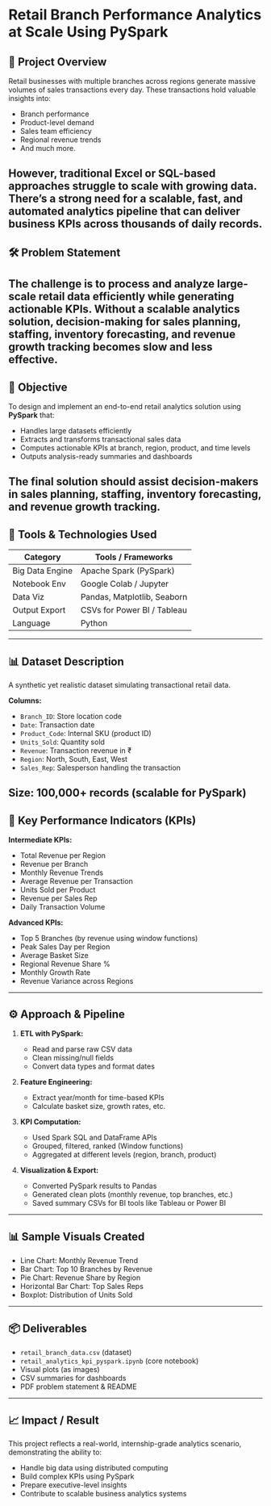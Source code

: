 # **Retail Branch Performance Analytics at Scale Using PySpark**

## **📌 Project Overview**
Retail businesses with multiple branches across regions generate massive volumes of sales transactions every day. These transactions hold valuable insights into:
- Branch performance
- Product-level demand
- Sales team efficiency
- Regional revenue trends
- And much more.

However, traditional Excel or SQL-based approaches struggle to scale with growing data. There’s a strong need for a scalable, fast, and automated analytics pipeline that can deliver business KPIs across thousands of daily records.
----

## **🛠 Problem Statement**
The challenge is to process and analyze large-scale retail data efficiently while generating actionable KPIs. Without a scalable analytics solution, decision-making for sales planning, staffing, inventory forecasting, and revenue growth tracking becomes slow and less effective.
----

## **🎯 Objective**
To design and implement an end-to-end retail analytics solution using **PySpark** that:
- Handles large datasets efficiently
- Extracts and transforms transactional sales data
- Computes actionable KPIs at branch, region, product, and time levels
- Outputs analysis-ready summaries and dashboards

The final solution should assist decision-makers in sales planning, staffing, inventory forecasting, and revenue growth tracking.
----

## **🧰 Tools & Technologies Used**
| **Category**      | **Tools / Frameworks** |
|-------------------|------------------------|
| Big Data Engine   | Apache Spark (PySpark) |
| Notebook Env      | Google Colab / Jupyter |
| Data Viz          | Pandas, Matplotlib, Seaborn |
| Output Export     | CSVs for Power BI / Tableau |
| Language          | Python |
----

## **📊 Dataset Description**
A synthetic yet realistic dataset simulating transactional retail data.

**Columns:**
- `Branch_ID`: Store location code
- `Date`: Transaction date
- `Product_Code`: Internal SKU (product ID)
- `Units_Sold`: Quantity sold
- `Revenue`: Transaction revenue in ₹
- `Region`: North, South, East, West
- `Sales_Rep`: Salesperson handling the transaction

**Size:** 100,000+ records (scalable for PySpark)
----

## **📌 Key Performance Indicators (KPIs)**

**Intermediate KPIs:**
- Total Revenue per Region
- Revenue per Branch
- Monthly Revenue Trends
- Average Revenue per Transaction
- Units Sold per Product
- Revenue per Sales Rep
- Daily Transaction Volume

**Advanced KPIs:**
- Top 5 Branches (by revenue using window functions)
- Peak Sales Day per Region
- Average Basket Size
- Regional Revenue Share %
- Monthly Growth Rate
- Revenue Variance across Regions
----

## **⚙ Approach & Pipeline**
1. **ETL with PySpark:**
   - Read and parse raw CSV data
   - Clean missing/null fields
   - Convert data types and format dates

2. **Feature Engineering:**
   - Extract year/month for time-based KPIs
   - Calculate basket size, growth rates, etc.

3. **KPI Computation:**
   - Used Spark SQL and DataFrame APIs
   - Grouped, filtered, ranked (Window functions)
   - Aggregated at different levels (region, branch, product)

4. **Visualization & Export:**
   - Converted PySpark results to Pandas
   - Generated clean plots (monthly revenue, top branches, etc.)
   - Saved summary CSVs for BI tools like Tableau or Power BI
----

## **📊 Sample Visuals Created**
- Line Chart: Monthly Revenue Trend
- Bar Chart: Top 10 Branches by Revenue
- Pie Chart: Revenue Share by Region
- Horizontal Bar Chart: Top Sales Reps
- Boxplot: Distribution of Units Sold
----

## **📦 Deliverables**
- `retail_branch_data.csv` (dataset)
- `retail_analytics_kpi_pyspark.ipynb` (core notebook)
- Visual plots (as images)
- CSV summaries for dashboards
- PDF problem statement & README
----

## **📈 Impact / Result**
This project reflects a real-world, internship-grade analytics scenario, demonstrating the ability to:
- Handle big data using distributed computing
- Build complex KPIs using PySpark
- Prepare executive-level insights
- Contribute to scalable business analytics systems
